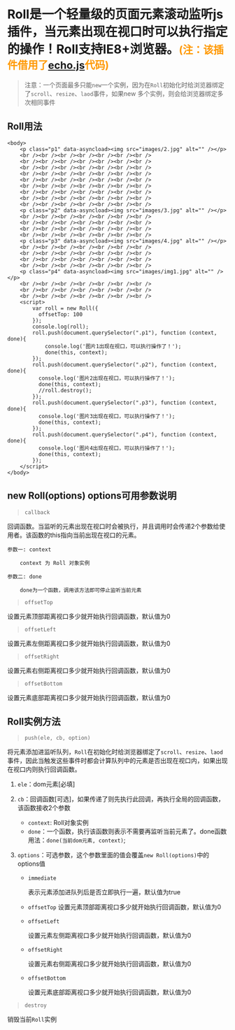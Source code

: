# Roll是一个轻量级的页面元素滚动监听js插件，当元素出现在视口时可以执行指定的操作！Roll支持IE8+浏览器。<small style="color: #f90;">(注：该插件借用了<a href="https://github.com/toddmotto/echo" target="_blank">echo.js</a>代码)</small>
> 注意：一个页面最多只能`new`一个实例，因为在`Roll`初始化时给浏览器绑定了`scroll`、`resize`、`laod`事件，如果new 多个实例，则会给浏览器绑定多次相同事件
## Roll用法
```
<body>
    <p class="p1" data-asyncload><img src="images/2.jpg" alt="" /></p>
    <br /><br /><br /><br /><br /><br /><br />
    <br /><br /><br /><br /><br /><br /><br />
    <br /><br /><br /><br /><br /><br /><br />
    <br /><br /><br /><br /><br /><br /><br />
    <br /><br /><br /><br /><br /><br /><br />
    <br /><br /><br /><br /><br /><br /><br />
    <br /><br /><br /><br /><br /><br /><br />
    <br /><br /><br /><br /><br /><br /><br />
    <br /><br /><br /><br /><br /><br /><br />
    <p class="p2" data-asyncload><img src="images/3.jpg" alt="" /></p>
    <br /><br /><br /><br /><br /><br /><br />
    <br /><br /><br /><br /><br /><br /><br />
    <br /><br /><br /><br /><br /><br /><br />
    <br /><br /><br /><br /><br /><br /><br />
    <p class="p3" data-asyncload><img src="images/4.jpg" alt="" /></p>
    <br /><br /><br /><br /><br /><br /><br />
    <br /><br /><br /><br /><br /><br /><br />
    <br /><br /><br /><br /><br /><br /><br />
    <br /><br /><br /><br /><br /><br /><br />
    <p class="p4" data-asyncload><img src="images/img1.jpg" alt="" /></p>
    <br /><br /><br /><br /><br /><br /><br />
    <br /><br /><br /><br /><br /><br /><br />
    <br /><br /><br /><br /><br /><br /><br />
    <script>
        var roll = new Roll({
          offsetTop: 100
        });
        console.log(roll);
        roll.push(document.querySelector(".p1"), function (context, done){
            console.log('图片1出现在视口，可以执行操作了！');
            done(this, context);
        });
        roll.push(document.querySelector(".p2"), function (context, done){
          console.log('图片2出现在视口，可以执行操作了！');
          done(this, context);
          //roll.destroy();
        });
        roll.push(document.querySelector(".p3"), function (context, done){
          console.log('图片3出现在视口，可以执行操作了！');
          done(this, context);
        });
        roll.push(document.querySelector(".p4"), function (context, done){
          console.log('图片4出现在视口，可以执行操作了！');
          done(this, context);
        });
    </script>
</body>
```
## new Roll(options) options可用参数说明
> `callback`

回调函数。当监听的元素出现在视口时会被执行，并且调用时会传递2个参数给使用者。该函数的this指向当前出现在视口的元素。

    参数一: context

        context 为 Roll 对象实例
    
    参数二: done

        done为一个函数，调用该方法即可停止监听当前元素

> `offsetTop`

设置元素顶部距离视口多少就开始执行回调函数，默认值为0
> `offsetLeft`

设置元素左侧距离视口多少就开始执行回调函数，默认值为0
> `offsetRight`

设置元素右侧距离视口多少就开始执行回调函数，默认值为0
> `offsetBottom`

设置元素底部距离视口多少就开始执行回调函数，默认值为0
## Roll实例方法
> `push(ele, cb, option)`

将元素添加进监听队列，`Roll`在初始化时给浏览器绑定了`scroll`、`resize`、`laod`事件，因此当触发这些事件时都会计算队列中的元素是否出现在视口内，如果出现在视口内则执行回调函数。
1. `ele`：dom元素[必填]
2. `cb`：回调函数[可选]，如果传递了则先执行此回调，再执行全局的回调函数，该函数接收2个参数

    + `context`: Roll对象实例
    + `done`：一个函数，执行该函数则表示不需要再监听当前元素了。done函数用法：`done(当前dom元素, context)`;
3. `options`：可选参数，这个参数里面的值会覆盖`new Roll(options)`中的options值
    
    + `immediate`

        表示元素添加进队列后是否立即执行一遍，默认值为true
    + `offsetTop`
        设置元素顶部距离视口多少就开始执行回调函数，默认值为0
    + `offsetLeft`

        设置元素左侧距离视口多少就开始执行回调函数，默认值为0
    + `offsetRight`

        设置元素右侧距离视口多少就开始执行回调函数，默认值为0
    + `offsetBottom`
        
        设置元素底部距离视口多少就开始执行回调函数，默认值为0
    
> `destroy`

销毁当前`Roll`实例

